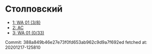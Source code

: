 # Столповский
- [1: WA 01 (3/8)](1.md)
- [2: AC](2.md)
- [3: WA 01 (0/33)](3.md)

Commit: 388a849b46e27e73f0fd653ab962c9d9a7f692ed
 fetched at: 20201217-125810
